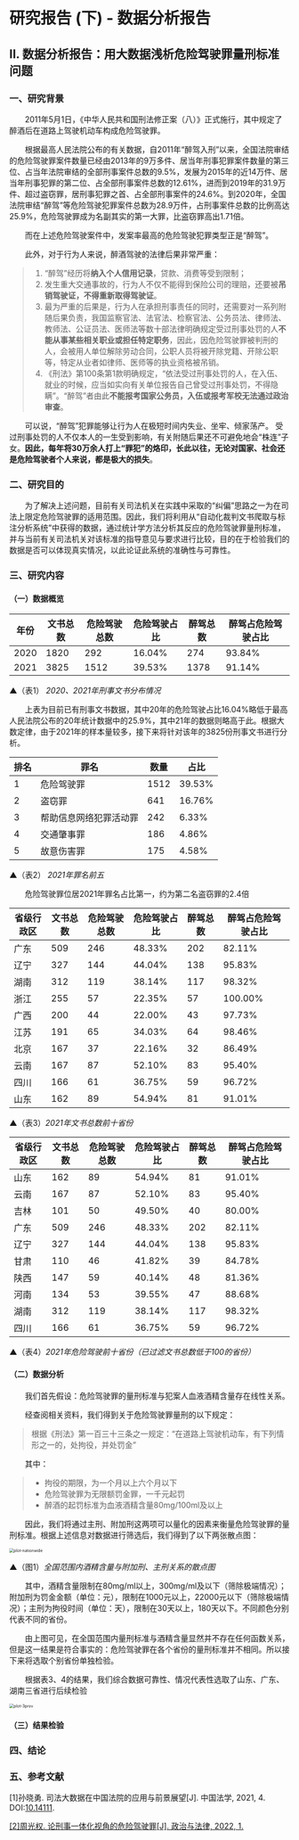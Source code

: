 # 研究报告 (下) - 数据分析报告

## II. 数据分析报告：用大数据浅析危险驾驶罪量刑标准问题

### 一、研究背景

&emsp;&emsp;2011年5月1日，《中华人民共和国刑法修正案（八）》正式施行，其中规定了醉酒后在道路上驾驶机动车构成危险驾驶罪。

&emsp;&emsp;根据最高人民法院公布的有关数据，自2011年“醉驾入刑”以来，全国法院审结的危险驾驶罪案件数量已经由2013年的9万多件、居当年刑事犯罪案件数量的第三位、占当年法院审结的全部刑事案件总数的9.5%，发展为2015年的近14万件、居当年刑事犯罪的第二位、占全部刑事案件总数的12.61%，进而到2019年的31.9万件、超过盗窃罪，居刑事犯罪之首、占全部刑事案件的24.6%。到2020年，全国法院审结“醉驾”等危险驾驶犯罪案件总数为28.9万件，占刑事案件总数的比例高达25.9%，危险驾驶罪成为名副其实的第一大罪，比盗窃罪高出1.71倍。

&emsp;&emsp;而在上述危险驾驶案件中，发案率最高的危险驾驶犯罪类型正是“醉驾”。

&emsp;&emsp;此外，对于行为人来说，醉酒驾驶的法律后果非常严重：

> 1. “醉驾”经历将**纳入个人信用记录**，贷款、消费等受到限制；
> 2. 发生重大交通事故的，行为人不仅不能得到保险公司的理赔，还要被**吊销驾驶证，不得重新取得驾驶证**。
> 3. 最为严重的后果是，行为人在承担刑事责任的同时，还需要对一系列附随后果负责，我国监察官法、法官法、检察官法、公务员法、律师法、教师法、公证员法、医师法等数十部法律明确规定受过刑事处罚的人**不能从事某些相关职业或担任特定职务**，因此，因危险驾驶罪被判刑的人，会被用人单位解除劳动合同，公职人员将被开除党籍、开除公职等，特定从业者如律师、医师等的执业资格被吊销。
> 4. 《刑法》第100条第1款明确规定，“依法受过刑事处罚的人，在入伍、就业的时候，应当如实向有关单位报告自己曾受过刑事处罚，不得隐瞒”。“醉驾”者由此**不能报考国家公务员，入伍或报考军校无法通过政治审查**。

&emsp;&emsp;可以说，“醉驾”犯罪能够让行为人在极短时间内失业、坐牢、倾家荡产。 受过刑事处罚的人不仅本人的一生受到影响，有关附随后果还不可避免地会“株连”子女。**因此，每年将30万余人打上“罪犯”的烙印，长此以往，无论对国家、社会还是危险驾驶者个人来说，都是极大的损失**。

### 二、研究目的

&emsp;&emsp;为了解决上述问题，目前有关司法机关在实践中采取的“纠偏”思路之一为在司法上限定危险驾驶罪的适用范围。因此，我们将利用从“自动化裁判文书爬取与标注分析系统”中获得的数据，通过统计学方法分析其反应的危险驾驶罪量刑标准，并与当前有关司法机关对该标准的指导意见与要求进行比较，目的在于检验我们的数据是否可以体现真实情况，以此论证此系统的准确性与可靠性。

### 三、研究内容

#### （一）数据概览

| 年份 | 文书总数 | 危险驾驶总数 | 危险驾驶占比 | 醉驾总数 | 醉驾占危险驾驶占比 |
| ---- | -------- | ------------ | ------------ | -------- | ------------------ |
| 2020 | 1820     | 292          | 16.04%       | 274      | 93.84%             |
| 2021 | 3825     | 1512         | 39.53%       | 1378     | 91.14%             |

▲（表1） *2020、2021年刑事文书分布情况*

&emsp;&emsp;上表为目前已有刑事文书数据，其中20年的危险驾驶占比16.04%略低于最高人民法院公布的20年统计数据中的25.9%，其中21年的数据则略高于此。根据大数定律，由于2021年的样本量较多，接下来将针对该年的3825份刑事文书进行分析。



| 排名 | 罪名                   | 数量 | 占比   |
| ---- | ---------------------- | ---- | ------ |
| 1    | 危险驾驶罪             | 1512 | 39.53% |
| 2    | 盗窃罪                 | 641  | 16.76% |
| 3    | 帮助信息网络犯罪活动罪 | 242  | 6.33%  |
| 4    | 交通肇事罪             | 186  | 4.86%  |
| 5    | 故意伤害罪             | 175  | 4.58%  |

▲（表2） *2021年罪名前五*

&emsp;&emsp;危险驾驶罪位居2021年罪名占比第一，约为第二名盗窃罪的2.4倍



| 省级行政区 | 文书总数 | 危险驾驶总数 | 危险驾驶占比 | 醉驾总数 | 醉驾占危险驾驶占比 |
| ---------- | -------- | ------------ | ------------ | -------- | ------------------ |
| 广东       | 509      | 246          | 48.33%       | 202      | 82.11%             |
| 辽宁       | 327      | 144          | 44.04%       | 138      | 95.83%             |
| 湖南       | 312      | 119          | 38.14%       | 117      | 98.32%             |
| 浙江       | 255      | 57           | 22.35%       | 57       | 100.00%            |
| 广西       | 200      | 44           | 22.00%       | 43       | 97.73%             |
| 江苏       | 191      | 65           | 34.03%       | 64       | 98.46%             |
| 北京       | 167      | 37           | 22.16%       | 32       | 86.49%             |
| 云南       | 167      | 87           | 52.10%       | 83       | 95.40%             |
| 四川       | 166      | 61           | 36.75%       | 59       | 96.72%             |
| 山东       | 162      | 89           | 54.94%       | 81       | 91.01%             |

▲（表3）*2021年文书总数前十省份*

| 省级行政区 | 文书总数 | 危险驾驶总数 | 危险驾驶占比 | 醉驾总数 | 醉驾占危险驾驶占比 |
| ---------- | -------- | ------------ | ------------ | -------- | ------------------ |
| 山东       | 162      | 89           | 54.94%       | 81       | 91.01%             |
| 云南       | 167      | 87           | 52.10%       | 83       | 95.40%             |
| 吉林       | 101      | 50           | 49.50%       | 40       | 80.00%             |
| 广东       | 509      | 246          | 48.33%       | 202      | 82.11%             |
| 辽宁       | 327      | 144          | 44.04%       | 138      | 95.83%             |
| 甘肃       | 110      | 46           | 41.82%       | 39       | 84.78%             |
| 陕西       | 147      | 59           | 40.14%       | 48       | 81.36%             |
| 河南       | 134      | 53           | 39.55%       | 47       | 88.68%             |
| 湖南       | 312      | 119          | 38.14%       | 117      | 98.32%             |
| 四川       | 166      | 61           | 36.75%       | 59       | 96.72%             |

▲（表4）*2021年危险驾驶前十省份（已过滤文书总数低于100的省份）*

#### （二）数据分析

&emsp;&emsp;我们首先假设：危险驾驶罪的量刑标准与犯案人血液酒精含量存在线性关系。

&emsp;&emsp;经查阅相关资料，我们得到关于危险驾驶罪量刑的以下规定：

> 根据《刑法》第一百三十三条之一规定：“在道路上驾驶机动车，有下列情形之一的，处拘役，并处罚金”

&emsp;&emsp;其中：

> - 拘役的期限，为一个月以上六个月以下
> - 危险驾驶罪为无限额罚金罪，一千元起罚
> - 醉酒的起罚标准为血液酒精含量80mg/100ml及以上

&emsp;&emsp;因此，我们将通过主刑、附加刑这两项可以量化的因素来衡量危险驾驶罪的量刑标准。根据上述信息对数据进行筛选后，我们得到了以下两张散点图：

<img src="/Users/NintenSAGA/PycharmProjects/Final-Proj-of-DataScience2021/docsets/docsets.assets/plot-nationwide.png" alt="plot-nationwide" style="zoom:50%;" />

▲（图1）*全国范围内酒精含量与附加刑、主刑关系的散点图*

&emsp;&emsp;其中，酒精含量限制在80mg/ml以上，300mg/ml及以下（筛除极端情况）；附加刑为罚金金额（单位：元），限制在1000元以上，22000元以下（筛除极端情况）；主刑为拘役时间（单位：天），限制在30天以上，180天以下。不同颜色分别代表不同的省份。

&emsp;&emsp;由上图可见，在全国范围内量刑标准与酒精含量显然并不存在任何函数关系，但是这一结果是符合事实的：危险驾驶罪在各个省份的量刑标准并不相同。所以接下来将选取个别省份单独检验。

&emsp;&emsp;根据表3、4的结果，我们综合数据可靠性、情况代表性选取了山东、广东、湖南三省进行后续检验

<img src="/Users/NintenSAGA/PycharmProjects/Final-Proj-of-DataScience2021/docsets/docsets.assets/plot-3prov.png" alt="plot-3prov" style="zoom:50%;" />



#### （三）结果检验



### 四、结论





### 五、参考文献

[1]孙晓勇. 司法大数据在中国法院的应用与前景展望[J]. 中国法学, 2021, 4. DOI:[10.14111](https://doi.org/10.14111).

[[2]周光权. 论刑事一体化视角的危险驾驶罪[J]. 政治与法律, 2022, 1.](https://mp.weixin.qq.com/s/552-gfolqT4dr6wlb97oOA)
